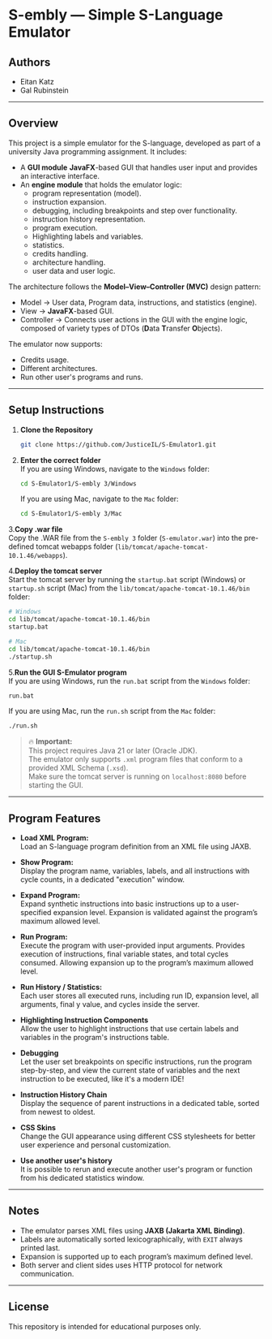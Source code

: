# S-embly — Simple S-Language Emulator

## Authors

- Eitan Katz
- Gal Rubinstein

---

## Overview

This project is a simple emulator for the S-language, developed as part of a university Java programming assignment. It includes:

- A **GUI module** **JavaFX**-based GUI that handles user input and provides an interactive interface.
- An **engine module** that holds the emulator logic:
  - program representation (model).
  - instruction expansion.
  - debugging, including breakpoints and step over functionality.
  - instruction history representation.
  - program execution.
  - Highlighting labels and variables.
  - statistics.
  - credits handling.
  - architecture handling.
  - user data and user logic.

The architecture follows the **Model–View–Controller (MVC)** design pattern:
  - Model → User data, Program data, instructions, and statistics (engine).
  - View → **JavaFX**-based GUI.
  - Controller → Connects user actions in the GUI with the engine logic, composed of variety types of DTOs (**D**ata **T**ransfer **O**bjects).

The emulator now supports:
- Credits usage.
- Different architectures.
- Run other user's programs and runs.

---

## Setup Instructions

1. **Clone the Repository**  
   ```bash
   git clone https://github.com/JusticeIL/S-Emulator1.git
   ```
   
2. **Enter the correct folder**  
   If you are using Windows, navigate to the `Windows` folder:
   ```bash
   cd S-Emulator1/S-embly 3/Windows
   ```  
   If you are using Mac, navigate to the `Mac` folder:
   ```bash
   cd S-Emulator1/S-embly 3/Mac
   ```

3.**Copy .war file**  
   Copy the .WAR file from the `S-embly 3` folder (`S-emulator.war`) into the pre-defined tomcat webapps folder (`lib/tomcat/apache-tomcat-10.1.46/webapps`).

4.**Deploy the tomcat server**  
   Start the tomcat server by running the `startup.bat` script (Windows) or `startup.sh` script (Mac) from the `lib/tomcat/apache-tomcat-10.1.46/bin` folder:  
   ```bash
   # Windows
   cd lib/tomcat/apache-tomcat-10.1.46/bin
   startup.bat

   # Mac
   cd lib/tomcat/apache-tomcat-10.1.46/bin
   ./startup.sh
   ```

5.**Run the GUI S-Emulator program**  
   If you are using Windows, run the `run.bat` script from the `Windows` folder:
   ```bash
   run.bat
   ```  
   If you are using Mac, run the `run.sh` script from the `Mac` folder:
   ```bash
   ./run.sh
   ```

> 🔥 **Important:**  
> This project requires Java 21 or later (Oracle JDK).  
> The emulator only supports `.xml` program files that conform to a provided XML Schema (`.xsd`).  
> Make sure the tomcat server is running on `localhost:8080` before starting the GUI.

---

## Program Features

- **Load XML Program:**  
  Load an S-language program definition from an XML file using JAXB.

- **Show Program:**  
  Display the program name, variables, labels, and all instructions with cycle counts, in a dedicated "execution" window.

- **Expand Program:**  
  Expand synthetic instructions into basic instructions up to a user-specified expansion level.
  Expansion is validated against the program’s maximum allowed level.

- **Run Program:**  
  Execute the program with user-provided input arguments.
  Provides execution of instructions, final variable states, and total cycles consumed.
  Allowing expansion up to the program’s maximum allowed level.
  
- **Run History / Statistics:**  
  Each user stores all executed runs, including run ID, expansion level, all arguments, final y value, and cycles inside the server.
  
- **Highlighting Instruction Components**  
  Allow the user to highlight instructions that use certain labels and variables in the program's instructions table.

- **Debugging**  
  Let the user set breakpoints on specific instructions, run the program step-by-step, and view the current state of variables and the next instruction to be executed,
  like it's a modern IDE!

- **Instruction History Chain**  
    Display the sequence of parent instructions in a dedicated table, sorted from newest to oldest.

- **CSS Skins**  
    Change the GUI appearance using different CSS stylesheets for better user experience and personal customization.

- **Use another user's history**  
  It is possible to rerun and execute another user's program or function from his dedicated statistics window.

---

## Notes

- The emulator parses XML files using **JAXB (Jakarta XML Binding)**.
- Labels are automatically sorted lexicographically, with `EXIT` always printed last.
- Expansion is supported up to each program’s maximum defined level.
- Both server and client sides uses HTTP protocol for network communication.

---

## License

This repository is intended for educational purposes only.
